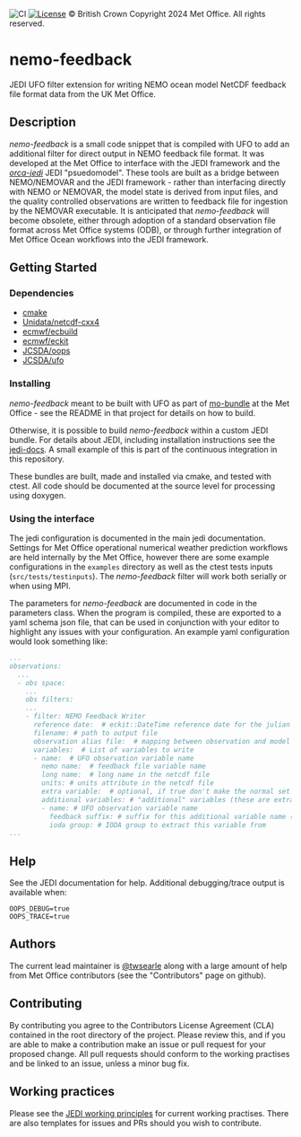 ![CI](https://github.com/MetOffice/nemo-feedback/actions/workflows/ci.yml/badge.svg)
[![License](https://img.shields.io/badge/License-BSD_3--Clause-blue.svg)](https://opensource.org/licenses/BSD-3-Clause)
&copy; British Crown Copyright 2024 Met Office. All rights reserved.

# nemo-feedback

JEDI UFO filter extension for writing NEMO ocean model NetCDF feedback file format data from the UK Met Office.

## Description

_nemo-feedback_ is a small code snippet that is compiled with UFO to add an additional filter for direct output in NEMO feedback file format. It was developed at the Met Office to interface with the JEDI framework and the [_orca-jedi_](https://github.com/MetOffice/nemo-feedback) JEDI "psuedomodel". These tools are built as a bridge between NEMO/NEMOVAR and the JEDI framework - rather than interfacing directly with NEMO or NEMOVAR, the model state is derived from input files, and the quality controlled observations are written to feedback file for ingestion by the NEMOVAR executable. It is anticipated that _nemo-feedback_ will become obsolete, either through adoption of a standard observation file format across Met Office systems (ODB), or through further integration of Met Office Ocean workflows into the JEDI framework.

## Getting Started

### Dependencies

  * [cmake](https://cmake.org/)
  * [Unidata/netcdf-cxx4](https://github.com/Unidata/netcdf-cxx4)
  * [ecmwf/ecbuild](https://github.com/ecmwf/ecbuild)
  * [ecmwf/eckit](https://github.com/ecmwf/eckit)
  * [JCSDA/oops](https://github.com/JCSDA/oops)
  * [JCSDA/ufo](https://github.com/JCSDA/ufo)

### Installing

_nemo-feedback_ meant to be built with UFO as part of [mo-bundle](https://github.com/MetOffice/mo-bundle) at the Met Office - see the README in that project for details on how to build.

Otherwise, it is possible to build _nemo-feedback_ within a custom JEDI bundle. For details about JEDI, including installation instructions see the [jedi-docs](http://jedi-docs.jcsda.org/). A small example of this is part of the continuous integration in this repository.

These bundles are built, made and installed via cmake, and tested with ctest. All code should be documented at the source level for processing using doxygen.

### Using the interface

The jedi configuration is documented in the main jedi documentation. Settings for Met Office operational numerical weather prediction workflows are held internally by the Met Office, however there are some example configurations in the ``examples`` directory as well as the ctest tests inputs (``src/tests/testinputs``). The _nemo-feedback_ filter will work both serially or when using MPI.

The parameters for _nemo-feedback_ are documented in code in the parameters class. When the program is compiled, these are exported to a yaml schema json file, that can be used in conjunction with your editor to highlight any issues with your configuration. An example yaml configuration would look something like:

```yaml
...
observations:
  ...
  - obs space:
    ...
    obs filters:
    ...
    - filter: NEMO Feedback Writer
      reference date:  # eckit::DateTime reference date for the julian day observation time in the file
      filename: # path to output file
      observation alias file:  # mapping between observation and model names inside UFO
      variables:  # List of variables to write
      - name:  # UFO observation variable name
        nemo name:  # feedback file variable name
        long name:  # long name in the netcdf file
        units: # units attribute in the netcdf file
        extra variable:  # optional, if true don't make the normal set of sub-variables (e.g for mean-dynamic-topography)
        additional variables: # "additional" variables (these are extra sub-variables of a variable)
        - name: # UFO observation variable name
          feedback suffix: # suffix for this additional variable name (i.e <nemo name>_<feedback suffix>)
          ioda group: # IODA group to extract this variable from
...
```

## Help

See the JEDI documentation for help. Additional debugging/trace output is available when:
```
OOPS_DEBUG=true
OOPS_TRACE=true
```

## Authors

The current lead maintainer is [@twsearle](https://github.com/twsearle) along with a large amount of help from Met Office contributors (see the "Contributors" page on github).

## Contributing

By contributing you agree to the Contributors License Agreement (CLA) contained in the root directory of the project. Please review this, and if you are able to make a contribution make an issue or pull request for your proposed change. All pull requests should conform to the working practises and be linked to an issue, unless a minor bug fix.
## Working practices

Please see the [JEDI working principles](https://jointcenterforsatellitedataassimilation-jedi-docs.readthedocs-hosted.com/en/latest/working-practices/index.html) for current working practises. There are also templates for issues and PRs should you wish to contribute.

